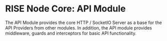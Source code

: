 # RISE Node Core: API Module

The API Module provides the core HTTP / SocketIO Server as a base for the API Providers from other modules. In addition, the API module provides middleware, guards and interceptors for basic API functionality.


